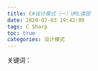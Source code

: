 ```yaml
---
title: C#设计模式（一）UML类图
date: 2020-07-03 19:42:09
tags: C Sharp
toc: true
categories: 设计模式
---
```


关键词：

<!--more-->